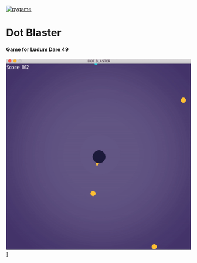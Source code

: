 [![pygame](https://img.shields.io/badge/pygame-yellow?style=for-the-badge&logo=Python&logoWidth=30&link=https://www.pygame.org/)](https://www.pygame.org/)

# Dot Blaster
#### Game for [Ludum Dare 49]

![gameplay gif]]



[gameplay gif]: socials/gameplay.gif
[Ludum Dare 49]: https://ldjam.com/events/ludum-dare/49
